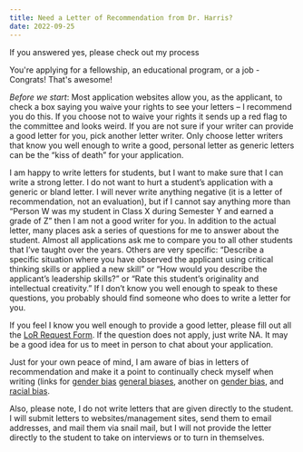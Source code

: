 ```yaml
---
title: Need a Letter of Recommendation from Dr. Harris?
date: 2022-09-25
---
```

If you answered yes, please check out my process

<!--more-->

You're applying for a fellowship, an educational program, or a job - Congrats! That's awesome!

*Before we start*: Most application websites allow you, as the applicant, to check a box saying you waive your rights to see your letters – I recommend you do this. If you choose not to waive your rights it sends up a red flag to the committee and looks weird. If you are not sure if your writer can provide a good letter for you, pick another letter writer. Only choose letter writers that know you well enough to write a good, personal letter as generic letters can be the “kiss of death” for your application.  

I am happy to write letters for students, but I want to make sure that I can write a strong letter. I do not want to hurt a student’s application with a generic or bland letter. I will never write anything negative (it is a letter of recommendation, not an evaluation), but if I cannot say anything more than “Person W was my student in Class X during Semester Y and earned a grade of Z” then I am not a good writer for you. In addition to the actual letter, many places ask a series of questions for me to answer about the student. Almost all applications ask me to compare you to all other students that I’ve taught over the years. Others are very specific: “Describe a specific situation where you have observed the applicant using critical thinking skills or applied a new skill” or “How would you describe the applicant’s leadership skills?” or “Rate this student’s originality and intellectual creativity.” If I don’t know you well enough to speak to these questions, you probably should find someone who does to write a letter for you.

If you feel I know you well enough to provide a good letter, please fill out all the [LoR Request Form](https://docs.google.com/document/d/1RMs3H7xrbA3_o4ZdbkNaqqCB4XWMq_KU/edit?usp=sharing&ouid=118142569107834417142&rtpof=true&sd=true). If the question does not apply, just write NA. It may be a good idea for us to meet in person to chat about your application.

Just for your own peace of mind, I am aware of bias in letters of recommendation and make it a point to continually check myself when writing (links for [gender bias](https://csw.arizona.edu/sites/default/files/avoiding_gender_bias_in_letter_of_reference_writing.pdf) [general biases](https://www.insidehighered.com/admissions/article/2018/10/22/do-recommendation-letters-insert-bias-college-admissions-decisions), another on [gender bias]( https://www.sciencemag.org/careers/2016/10/recommendation-letters-reflect-gender-bias), and [racial bias](https://aaberhe.files.wordpress.com/2019/03/avoiding-racial-bias-in-reference-writing.pdf). 

Also, please note, I do not write letters that are given directly to the student. I will submit letters to websites/management sites, send them to email addresses, and mail them via snail mail, but I will not provide the letter directly to the student to take on interviews or to turn in themselves. 


